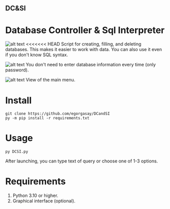 ## DC&SI
# Database Controller &amp; Sql Interpreter
![alt text](https://i.imgur.com/qrlRBD1.png)
<<<<<<< HEAD
Script for creating, filling, and deleting databases.
This makes it easier to work with data.
You can also use it even if you don't know SQL syntax.

![alt text](https://i.imgur.com/m2bmSAH.jpeg)
You don't need to enter database information every time (only password).

![alt text](https://i.imgur.com/DWVIccX.jpeg)
View of the main menu.
# Install
```
git clone https://github.com/egorgasay/DCandSI
py -m pip install -r requirements.txt
```
# Usage
```
py DCSI.py 
```
After launching, you can type text of query or choose one of 1-3 options.

# Requirements
1. Python 3.10 or higher.
2. Graphical interface (optional).
